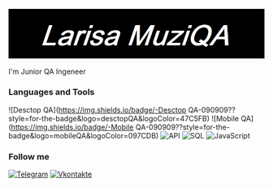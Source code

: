 ![Header](https://github.com/Larisa91/larisa91/blob/main/Новый%20точечный%20рисунок.png)

I'm Junior QA Ingeneer

### Languages and Tools
![Desctop QA](https://img.shields.io/badge/-Desctop QA-090909??style=for-the-badge&logo=desctopQA&logoColor=47C5FB)
![Mobile QA](https://img.shields.io/badge/-Mobile QA-090909??style=for-the-badge&logo=mobileQA&logoColor=097CDB)
![API](https://img.shields.io/badge/-API-090909??style=for-the-badge&logo=restapi&logoColor=F8C52C)
![SQL](https://img.shields.io/badge/-SQL-090909??style=for-the-badge&logo=mysql&logoColor=F88C00)
![JavaScript](https://img.shields.io/badge/-JavaScript-090909??style=for-the-badge&logo=javascript&logoColor=E9D54D)

### Follow me
[![Telegram](https://img.shields.io/badge/-Telegram-090909??style=for-the-badge&logo=telegram&logoColor=47C5FB)](https://vk.com/id277068457)
[![Vkontakte](https://img.shields.io/badge/-Vkontakte-090909??style=for-the-badge&logo=vk&logoColor=097CDB)](https://web.telegram.org/k/#-1172879353)